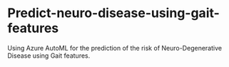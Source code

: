 # Predict-neuro-disease-using-gait-features
Using Azure AutoML for the prediction of the risk of Neuro-Degenerative Disease using Gait features.
